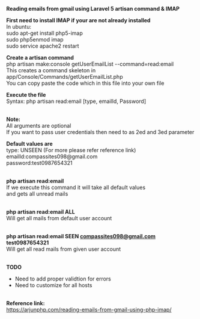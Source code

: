 <p><b> Reading emails from gmail using Laravel 5 artisan command & IMAP </b></p>

<p><b>First need to install IMAP if your are not already installed</b> <br />
In ubuntu:<br />
sudo apt-get install php5-imap<br />
sudo php5enmod imap<br />
sudo service apache2 restart<br />
</p>

<p><b>Create a artisan command </b> <br />
php artisan make:console getUserEmailList --command=read:email<br />
This creates a command skeleton in app/Console/Commands/getUserEmailList.php<br />
You can copy paste the code which in this file into your own file<br />
  
<p><b>Execute the file </b> <br />
Syntax:
php artisan read:email [type, emailId, Password] <br /> <br />
 
<b>Note:</b> <br />
All arguments are optional <br />
If you want to pass user credentials then need to as 2ed and 3ed parameter <br />
 
<p><b>Default values are</b> <br />
type: UNSEEN (For more please refer reference link)<br />
emailId:compassites098@gmail.com<br />
password:test0987654321<br /><br />

<b>php artisan read:email </b> <br />
If we execute this command it will take all default values<br />
and gets all unread mails <br /><br />
 
<b>php artisan read:email ALL</b> <br />
Will get all mails from default user account<br /><br />

<b>php artisan read:email SEEN compassites098@gmail.com test0987654321</b> <br />
Will get all read mails from given user account<br /><br />

<b>TODO</b> <br />
- Need to add proper validtion for errors<br />
- Need to customize for all hosts<br /><br />

<b>Reference link:</b> <br />
https://arjunphp.com/reading-emails-from-gmail-using-php-imap/
</p>